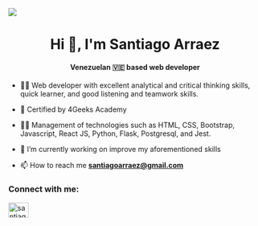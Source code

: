 ![](https://firebasestorage.googleapis.com/v0/b/celicor.appspot.com/o/Black%20Minimal%20Motivation%20Quote%20LinkedIn%20Banner.png?alt=media&token=28f30e59-24a5-4cee-9139-469597b72426&_gl=1*1ddtttb*_ga*NzA0MzU4MDA0LjE2ODM3NjIyOTI.*_ga_CW55HF8NVT*MTY4NjEwODQ5Ny41LjEuMTY4NjEwODUwMS4wLjAuMA..)
<h1 align="center">Hi 👋, I'm Santiago Arraez</h1>
<h4 align="center">Venezuelan 🇻🇪 based web developer</h4>

- 👨‍💼 Web developer with excellent analytical and critical thinking skills, quick learner, and good listening and teamwork skills.

- 📜 Certified by 4Geeks Academy

- 🧑‍💻 Management of technologies such as HTML, CSS, Bootstrap, Javascript, React JS, Python, Flask, Postgresql, and Jest.

- 🔭 I’m currently working on improve my aforementioned skills

- 📫 How to reach me **santiagoarraez@gmail.com**

<h3 align="left">Connect with me:</h3>
<p align="left">
<a href="https://www.linkedin.com/in/santiago-arraez/" target="blank"><img align="center" src="https://raw.githubusercontent.com/rahuldkjain/github-profile-readme-generator/master/src/images/icons/Social/linked-in-alt.svg" alt="santiago arraez" height="30" width="40" /></a>
</p>
